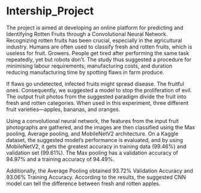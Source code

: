 # Intership_Project
The project is aimed at developing an online platform for predicting and Identifying Rotten Fruits through
a Convolutional Neural Network. Recognizing rotten fruits has been crucial, especially in the agricultural
industry.
Humans are often used to classify fresh and rotten fruits, which is useless for fruit. Growers. People get
tired after performing the same task repeatedly, yet but robots don’t. The study thus suggested a
procedure for minimising labour requirements, manufacturing costs, and duration reducing manufacturing
time by spotting flaws in farm produce.

If flaws go undetected, infected fruits might spread disease. The fruitful ones. Consequently, we
suggested a model to stop the proliferation of evil. The output fruit photos from the suggested paradigm
divide the fruit into fresh and rotten categories. When used in this experiment, three different fruit
varieties—apples, bananas, and oranges.

Using a convolutional neural network, the features from the input fruit photographs are gathered, and the
images are then classified using the Max pooling, Average pooling, and MobileNetV2 architecture.
On a Kaggle dataset, the suggested model’s performance is evaluated, and by using MobileNetV2, it gets
the greatest accuracy in training data (99.46%) and validation set (99.61%). The Max pooling has a
validation accuracy of 94.97% and a training accuracy of 94.49%.

Additionally, the Average Pooling obtained 93.72% Validation Accuracy and 93.06% Training Accuracy.
According to the results, the suggested CNN model can tell the difference between fresh and rotten
apples.

